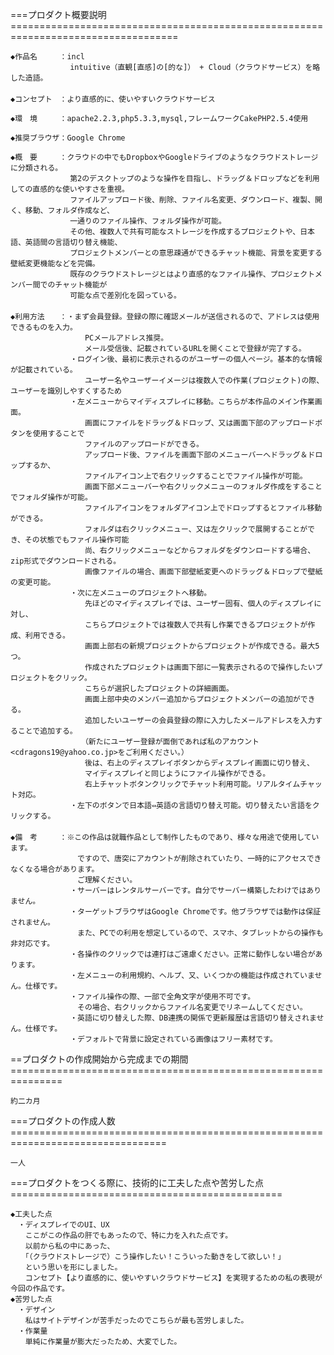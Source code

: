 ===プロダクト概要説明===================================================================================

	◆作品名　　　：incl
	　　　　　　　　intuitive（直観[直感]の[的な]） + Cloud（クラウドサービス）を略した造語。
	　　　　　　　　
	◆コンセプト　：より直感的に、使いやすいクラウドサービス
	
	◆環　境　　　：apache2.2.3,php5.3.3,mysql,フレームワークCakePHP2.5.4使用
	
	◆推奨ブラウザ：Google Chrome
	
	◆概　要　　　：クラウドの中でもDropboxやGoogleドライブのようなクラウドストレージに分類される。
	　　　　　　　　第2のデスクトップのような操作を目指し、ドラッグ＆ドロップなどを利用しての直感的な使いやすさを重視。
	　　　　　　　　ファイルアップロード後、削除、ファイル名変更、ダウンロード、複製、開く、移動、フォルダ作成など、
	　　　　　　　　一通りのファイル操作、フォルダ操作が可能。
	　　　　　　　　その他、複数人で共有可能なストレージを作成するプロジェクトや、日本語、英語間の言語切り替え機能、
	　　　　　　　　プロジェクトメンバーとの意思疎通ができるチャット機能、背景を変更する壁紙変更機能などを完備。
	　　　　　　　　既存のクラウドストレージとはより直感的なファイル操作、プロジェクトメンバー間でのチャット機能が
	　　　　　　　　可能な点で差別化を図っている。
	　　　　　　　　
	◆利用方法　　：・まず会員登録。登録の際に確認メールが送信されるので、アドレスは使用できるものを入力。
	　　　　　　　　　　PCメールアドレス推奨。
	　　　　　　　　　　メール受信後、記載されているURLを開くことで登録が完了する。
	　　　　　　　　・ログイン後、最初に表示されるのがユーザーの個人ページ。基本的な情報が記載されている。
	　　　　　　　　　　ユーザー名やユーザーイメージは複数人での作業(プロジェクト)の際、ユーザーを識別しやすくするため
	　　　　　　　　・左メニューからマイディスプレイに移動。こちらが本作品のメイン作業画面。
	　　　　　　　　　　画面にファイルをドラッグ＆ドロップ、又は画面下部のアップロードボタンを使用することで
	　　　　　　　　　　ファイルのアップロードができる。
	　　　　　　　　　　アップロード後、ファイルを画面下部のメニューバーへドラッグ＆ドロップするか、
	　　　　　　　　　　ファイルアイコン上で右クリックすることでファイル操作が可能。
	　　　　　　　　　　画面下部メニューバーや右クリックメニューのフォルダ作成をすることでフォルダ操作が可能。
	　　　　　　　　　　ファイルアイコンをフォルダアイコン上でドロップするとファイル移動ができる。
	　　　　　　　　　　フォルダは右クリックメニュー、又は左クリックで展開することができ、その状態でもファイル操作可能
	　　　　　　　　　　尚、右クリックメニューなどからフォルダをダウンロードする場合、zip形式でダウンロードされる。
	　　　　　　　　　　画像ファイルの場合、画面下部壁紙変更へのドラッグ＆ドロップで壁紙の変更可能。
	　　　　　　　　・次に左メニューのプロジェクトへ移動。
	　　　　　　　　　　先ほどのマイディスプレイでは、ユーザー固有、個人のディスプレイに対し、
	　　　　　　　　　　こちらプロジェクトでは複数人で共有し作業できるプロジェクトが作成、利用できる。
	　　　　　　　　　　画面上部右の新規プロジェクトからプロジェクトが作成できる。最大5つ。
	　　　　　　　　　　作成されたプロジェクトは画面下部に一覧表示されるので操作したいプロジェクトをクリック。
	　　　　　　　　　　こちらが選択したプロジェクトの詳細画面。
	　　　　　　　　　　画面上部中央のメンバー追加からプロジェクトメンバーの追加ができる。
	　　　　　　　　　　追加したいユーザーの会員登録の際に入力したメールアドレスを入力することで追加する。
	　　　　　　　　　　（新たにユーザー登録が面倒であれば私のアカウント<cdragons19@yahoo.co.jp>をご利用ください。）
	　　　　　　　　　　後は、右上のディスプレイボタンからディスプレイ画面に切り替え、
	　　　　　　　　　　マイディスプレイと同じようにファイル操作ができる。
	　　　　　　　　　　右上チャットボタンクリックでチャット利用可能。リアルタイムチャット対応。
	　　　　　　　　・左下のボタンで日本語⇔英語の言語切り替え可能。切り替えたい言語をクリックする。
	　　　　　　　　　
	◆備　考　　　：※この作品は就職作品として制作したものであり、様々な用途で使用しています。
	　　　　　　　　　ですので、唐突にアカウントが削除されていたり、一時的にアクセスできなくなる場合があります。
	　　　　　　　　　ご理解ください。
	　　　　　　　　・サーバーはレンタルサーバーです。自分でサーバー構築したわけではありません。
	　　　　　　　　・ターゲットブラウザはGoogle Chromeです。他ブラウザでは動作は保証されません。
	　　　　　　　　　また、PCでの利用を想定しているので、スマホ、タブレットからの操作も非対応です。
	　　　　　　　　・各操作のクリックでは連打はご遠慮ください。正常に動作しない場合があります。
	　　　　　　　　・左メニューの利用規約、ヘルプ、又、いくつかの機能は作成されていません。仕様です。
	　　　　　　　　・ファイル操作の際、一部で全角文字が使用不可です。
	　　　　　　　　　その場合、右クリックからファイル名変更でリネームしてください。
	　　　　　　　　・英語に切り替えした際、DB連携の関係で更新履歴は言語切り替えされません。仕様です。
	　　　　　　　　・デフォルトで背景に設定されている画像はフリー素材です。
	

==プロダクトの作成開始から完成までの期間===============================================================

	約二カ月

===プロダクトの作成人数=================================================================================

	一人

===プロダクトをつくる際に、技術的に工夫した点や苦労した点===============================================

	◆工夫した点
	　・ディスプレイでのUI、UX
	　　ここがこの作品の肝でもあったので、特に力を入れた点です。
	　　以前から私の中にあった、
	　　「（クラウドストレージで）こう操作したい！こういった動きをして欲しい！」
	　　という思いを形にしました。
	　　コンセプト【より直感的に、使いやすいクラウドサービス】を実現するための私の表現が今回の作品です。
	◆苦労した点
	　・デザイン
	　　私はサイトデザインが苦手だったのでこちらが最も苦労しました。
	　・作業量
	　　単純に作業量が膨大だったため、大変でした。

